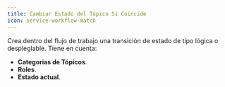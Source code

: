 ```yaml
---
title: Cambiar Estado del Tópico Si Coincide
icon: service-workflow-match
---
```


Crea dentro del flujo de trabajo una transición de estado de tipo lógica o despleglable.
Tiene en cuenta:

- **Categorias de Tópicos**.
- **Roles**.
- **Estado actual**.
